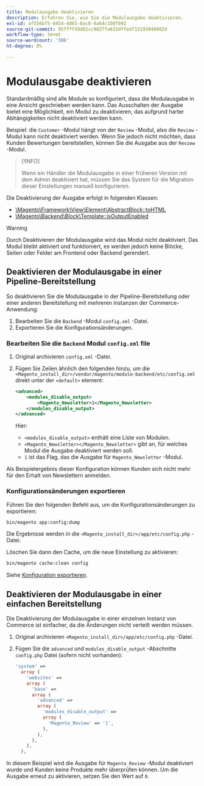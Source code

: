 ```yaml
---
title: Modulausgabe deaktivieren
description: Erfahren Sie, wie Sie die Modulausgabe deaktivieren.
exl-id: af556bf5-8454-4d65-8ac8-4a64c108f092
source-git-commit: 95ffff39d82cc9027fa633dffedf15193040802d
workflow-type: tm+mt
source-wordcount: '386'
ht-degree: 0%

---
```


# Modulausgabe deaktivieren

Standardmäßig sind alle Module so konfiguriert, dass die Modulausgabe in eine Ansicht geschrieben werden kann. Das Ausschalten der Ausgabe bietet eine Möglichkeit, ein Modul zu deaktivieren, das aufgrund harter Abhängigkeiten nicht deaktiviert werden kann.

Beispiel: die `Customer` -Modul hängt von der `Review` -Modul, also die `Review` -Modul kann nicht deaktiviert werden. Wenn Sie jedoch nicht möchten, dass Kunden Bewertungen bereitstellen, können Sie die Ausgabe aus der `Review` -Modul.

>[!INFO]
>
>Wenn ein Händler die Modulausgabe in einer früheren Version mit dem Admin deaktiviert hat, müssen Sie das System für die Migration dieser Einstellungen manuell konfigurieren.

Die Deaktivierung der Ausgabe erfolgt in folgenden Klassen:

- [\Magento\Framework\View\Element\AbstractBlock::toHTML](https://github.com/magento/magento2/blob/36097739bbb0b8939ad9a2a0dadee64318153dca/lib/internal/Magento/Framework/View/Element/AbstractBlock.php#L651)
- [\Magento\Backend\Block\Template::isOutputEnabled](https://github.com/magento/magento2/blob/0c786907ffe03d0e2990612eec16ee58b00379c5/app/code/Magento/Backend/Block/Template.php#L96)

>[!WARNING]
>
>Durch Deaktivieren der Modulausgabe wird das Modul nicht deaktiviert. Das Modul bleibt aktiviert und funktioniert, es werden jedoch keine Blöcke, Seiten oder Felder am Frontend oder Backend gerendert.

## Deaktivieren der Modulausgabe in einer Pipeline-Bereitstellung

So deaktivieren Sie die Modulausgabe in der Pipeline-Bereitstellung oder einer anderen Bereitstellung mit mehreren Instanzen der Commerce-Anwendung:

1. Bearbeiten Sie die `Backend` -Modul `config.xml` -Datei.
1. Exportieren Sie die Konfigurationsänderungen.

### Bearbeiten Sie die `Backend` Modul `config.xml` file

1. Original archivieren `config.xml` -Datei.
1. Fügen Sie Zeilen ähnlich den folgenden hinzu, um die `<Magento_install_dir>/vendor/magento/module-backend/etc/config.xml` direkt unter der `<default>` element:

   ```xml
   <advanced>
       <modules_disable_output>
           <Magento_Newsletter>1</Magento_Newsletter>
       </modules_disable_output>
   </advanced>
   ```

   Hier:

   - `<modules_disable_output>` enthält eine Liste von Modulen.
   - `<Magento_Newsletter></Magento_Newsletter>` gibt an, für welches Modul die Ausgabe deaktiviert werden soll.
   - `1` ist das Flag, das die Ausgabe für `Magento_Newsletter` -Modul.

Als Beispielergebnis dieser Konfiguration können Kunden sich nicht mehr für den Erhalt von Newslettern anmelden.

### Konfigurationsänderungen exportieren

Führen Sie den folgenden Befehl aus, um die Konfigurationsänderungen zu exportieren:

```bash
bin/magento app:config:dump
```

Die Ergebnisse werden in die `<Magento_install_dir>/app/etc/config.php` -Datei.

Löschen Sie dann den Cache, um die neue Einstellung zu aktivieren:

```bash
bin/magento cache:clean config
```

Siehe [Konfiguration exportieren](../cli/export-configuration.md).

## Deaktivieren der Modulausgabe in einer einfachen Bereitstellung

Die Deaktivierung der Modulausgabe in einer einzelnen Instanz von Commerce ist einfacher, da die Änderungen nicht verteilt werden müssen.

1. Original archivieren `<Magento_install_dir>/app/etc/config.php` -Datei.
1. Fügen Sie die `advanced` und `modules_disable_output` -Abschnitte `config.php` Datei (sofern nicht vorhanden):

   ```php
   'system' =>
     array (
       'websites' =>
       array (
         'base' =>
         array (
           'advanced' =>
           array (
             'modules_disable_output' =>
             array (
               'Magento_Review' => '1',
             ),
           ),
         ),
       ),
     ),
   ```

In diesem Beispiel wird die Ausgabe für `Magento_Review` -Modul deaktiviert wurde und Kunden keine Produkte mehr überprüfen können.
Um die Ausgabe erneut zu aktivieren, setzen Sie den Wert auf `0`.
